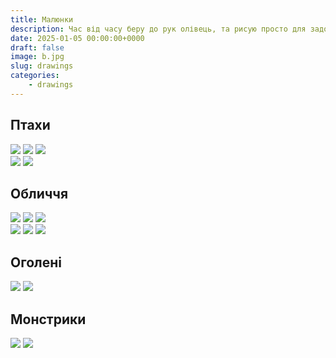 ```yaml
---
title: Малюнки
description: Час від часу беру до рук олівець, та рисую просто для задоволення
date: 2025-01-05 00:00:00+0000
draft: false
image: b.jpg
slug: drawings
categories:
    - drawings
---
```

  
## Птахи

![](bird2.jpg) ![](sparrow.jpg) ![](bird3.jpg)   
![](BlueTit.jpg) ![](BlueJay.jpg) 

## Обличчя

![](20.06.2021_1.jpg) ![](img30111.jpg) ![](img33.jpg)   
![](19.06.2021_1.jpg) ![](img32.jpg) ![](fuChild.jpg)  

## Оголені

![](n06012023_005.jpg) ![](n20032023_008.jpg)

## Монстрики

![](IMG_20220424_170446.jpg) ![](IMG_20220501_174853.jpg)
